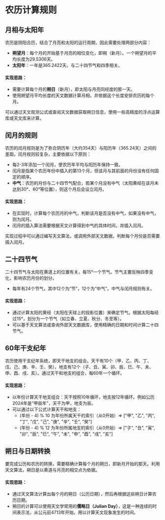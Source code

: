 # 农历计算规则

## 月相与太阳年
农历是阴阳合历，结合了月亮和太阳的运行周期，因此需要处理两部分内容：
- **朔望月**：每个月的开始基于月亮的相位变化，即朔（新月）。一个朔望月的平均长度为29.5306天。
- **太阳年**：一年是365.2422天，与二十四节气和四季相关。

#### 实现思路：
- 需要计算每个月的**朔日**（新月），即太阳与月亮同经度的那一天。
- 使用朔望月平均长度的天文数据计算月相，并依据这个长度安排农历的每个月。

可以通过天文观测公式或查阅天文数据获取朔日信息，使用一些高精度的浮点运算库或天文库来计算。

## 闰月的规则
农历的闰月规则是为了弥合阴历年（大约354天）与阳历年（365.24天）之间的差距。闰月规则较复杂，主要依据以下原则：
- 每2-3年添加一个闰月，使农历年平均与阳历年保持一致。
- 闰月是指某个农历年份中插入的第13个月，但该月与其前面的月份没有任何固定的顺序。
- **中气**：农历的月份与二十四节气配合，若某个月没有中气（太阳黄经在该月未达到30°、60°等位置），则这个月后会设立闰月。

#### 实现思路：
- 在实现时，计算每个农历月的中气，判断该月是否没有中气，如果没有中气，则为闰月。
- 闰月的插入算法需要根据天文计算得到中气的具体时间，并插入闰月。

实现过程中可以通过编写天文算法，或调用外部天文数据，判断每个月份是否需要插入闰月。

## 二十四节气
二十四节气与太阳在黄道上的位置有关，每15°一个节气。节气主要反映四季变化，影响农历月份的划分。
- 每年有24个节气，其中12个为“节”，12个为“中气”。中气与闰月规则有关。

#### 实现思路：
- 通过计算太阳的黄经（太阳在天球上的投影位置）来确定节气。根据太阳每经过15°，划分为一个节气（如立春、立夏、秋分、冬至等）。
- 可以基于天文算法或查询外部天文数据库，使用精确的日期和时间计算二十四节气。

## 60年干支纪年
农历使用干支纪年系统，即天干地支的组合。天干有10个（甲、乙、丙、丁、戊、己、庚、辛、壬、癸），地支有12个（子、丑、寅、卯、辰、巳、午、未、申、酉、戌、亥）。通过天干和地支的组合，每60年一个循环。

#### 实现思路：
- 以年份计算天干地支组合：天干按照10年循环，地支按12年循环。例如公历2024年是“甲辰年”，天干为甲，地支为辰。
- 可以通过以下公式计算天干和地支：
    - (年份 - 4) % 10 为年份所属天干的索引（从0开始）=> ["甲", "乙", "丙", "丁", "戊", "己", "庚", "辛", "壬", "癸"]
    - (年份 - 4) % 12 为年份所属地支的索引（从0开始）=> ["子", "丑", "寅", "卯", "辰", "巳", "午", "未", "申", "酉", "戌", "亥"]

## 朔日与日期转换
要完成公历和农历的转换，需要精确计算每个月的朔日，即新月开始的那天。利用天文算法，朔日是以黄道与月亮的相交点为依据。

#### 实现思路：
- 通过天文算法计算出每个月的朔日（公历日期），然后再根据这些朔日计算农历日期。
- 朔日的计算可以使用天文学常用的**儒略日（Julian Day）**，这是一种连续的时间表示法，从公元前4713年开始，用以计算天文现象发生的时间。
